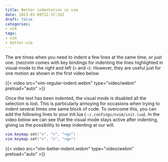 ```yaml
---
title: Better indentation in vim
date: 2023-01-09T22:37:33Z
draft: false
categories:
- vim
tags:
- vim
- better-vim
---
```


The are times when you need to indent a few lines at the same time, or just one. (neo)vim comes with key bindings for indenting the lines highlighted in visual mode to the right and left (`>` and `<`). However, they are useful just for one motion as shown in the first video below.

{{< video src="vim-regular-indent.webm" type="video/webm" preload="auto" >}}

Once the text has been indented, the visual mode is disabled all the selection is lost. This is particularly annoying for occasions when trying to indent several times one same block of code. To overcome this, you can add the following lines to your init.lua ( `~/.confings/nvim/init.lua`). In the video below we can see that the visual mode stays active after indenting, giving us the possibility to keep indenting at our will.

```lua
vim.keymap.set("v", "<", "<gv")
vim.keymap.set("v", ">", ">gv")
```

{{< video src="vim-better-indent.webm" type="video/webm" preload="auto" >}}
